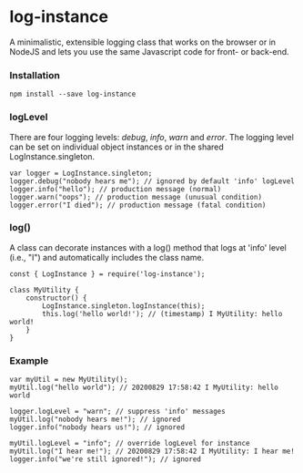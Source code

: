 # log-instance
A minimalistic, extensible logging class that works on the browser or in NodeJS 
and lets you use the same Javascript code for front- or back-end.

### Installation
```
npm install --save log-instance
```
### logLevel
There are four logging levels: _debug_, _info_, _warn_ and _error_.
The logging level can be set on individual object instances or in 
the shared LogInstance.singleton.

```
var logger = LogInstance.singleton;
logger.debug("nobody hears me"); // ignored by default 'info' logLevel
logger.info("hello"); // production message (normal)
logger.warn("oops"); // production message (unusual condition)
logger.error("I died"); // production message (fatal condition)
```

### log()
A class can decorate instances with a log() method
that logs at 'info' level (i.e., "I") and automatically
includes the class name.

```
const { LogInstance } = require('log-instance');

class MyUtility {
    constructor() {
        LogInstance.singleton.logInstance(this);
        this.log('hello world!'); // (timestamp) I MyUtility: hello world!
    }
}

```

### Example
```
var myUtil = new MyUtility();
myUtil.log("hello world"); // 20200829 17:58:42 I MyUtility: hello world

logger.logLevel = "warn"; // suppress 'info' messages
myUtil.log("nobody hears me!"); // ignored
logger.info("nobody hears us!"); // ignored

myUtil.logLevel = "info"; // override logLevel for instance
myUtil.log("I hear me!"); // 20200829 17:58:42 I MyUtility: I hear me!
logger.info("we're still ignored!"); // ignored
```



